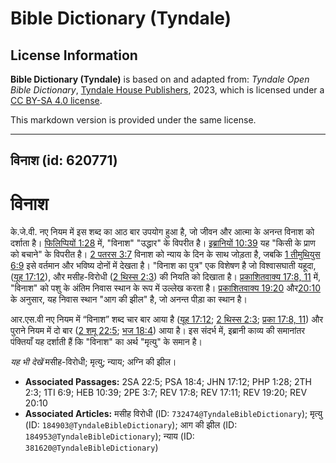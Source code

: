 # Bible Dictionary (Tyndale)

## License Information

**Bible Dictionary (Tyndale)** is based on and adapted from: _Tyndale Open Bible Dictionary_, [Tyndale House Publishers](https://tyndaleopenresources.com/), 2023, which is licensed under a [CC BY-SA 4.0 license](https://creativecommons.org/licenses/by-sa/4.0/legalcode.en).

This markdown version is provided under the same license.



--------------------------------

## विनाश (id: 620771)

विनाश
=====

के.जे.वी. नए नियम में इस शब्द का आठ बार उपयोग हुआ है, जो जीवन और आत्मा के अनन्त विनाश को दर्शाता है। [फिलिप्पियों 1:28](https://ref.ly/Phil1:28) में, "विनाश" "उद्धार" के विपरीत है। [इब्रानियों 10:39](https://ref.ly/Heb10:39) यह "किसी के प्राण को बचाने" के विपरीत है। [2 पतरस 3:7](https://ref.ly/2Pet3:7) विनाश को न्याय के दिन के साथ जोड़ता है, जबकि [1 तीमुथियुस 6:9](https://ref.ly/1Tim6:9) इसे वर्तमान और भविष्य दोनों में देखता है। "विनाश का पुत्र" एक विशेषण है जो विश्वासघाती यहूदा, ([यूह 17:12](https://ref.ly/John17:12)), और मसीह\-विरोधी ([2 थिस्स 2:3](https://ref.ly/2Thess2:3)) की नियति को दिखाता है। [प्रकाशितवाक्य 17:8, 11](https://ref.ly/Rev17:8,Rev17:11) में, "विनाश" को पशु के अंतिम निवास स्थान के रूप में उल्लेख करता है। [प्रकाशितवाक्य 19:20](https://ref.ly/Rev19:20) और[20:10](https://ref.ly/Rev20:10) के अनुसार, यह निवास स्थान "आग की झील" है, जो अनन्त पीड़ा का स्थान है।

आर.एस.वी नए नियम में “विनाश” शब्द चार बार आया है ([यूह 17:12](https://ref.ly/John17:12); [2 थिस्स 2:3](https://ref.ly/2Thess2:3); [प्रका 17:8, 11](https://ref.ly/Rev17:8,Rev17:11)) और पुराने नियम में दो बार ([2 शमू 22:5](https://ref.ly/2Sam22:5); [भज 18:4](https://ref.ly/Ps18:4)) आया है। इस संदर्भ में, इब्रानी काव्य की समानांतर पंक्तियाँ यह दर्शाती हैं कि "विनाश" का अर्थ "मृत्यु" के समान है।

*यह भी देखें* मसीह\-विरोधी; मृत्यु; न्याय; अग्नि की झील।

* **Associated Passages:** 2SA 22:5; PSA 18:4; JHN 17:12; PHP 1:28; 2TH 2:3; 1TI 6:9; HEB 10:39; 2PE 3:7; REV 17:8; REV 17:11; REV 19:20; REV 20:10
* **Associated Articles:** मसीह विरोधी (ID: `732474@TyndaleBibleDictionary`); मृत्यु (ID: `184903@TyndaleBibleDictionary`); आग की झील (ID: `184953@TyndaleBibleDictionary`); न्याय (ID: `381620@TyndaleBibleDictionary`)

